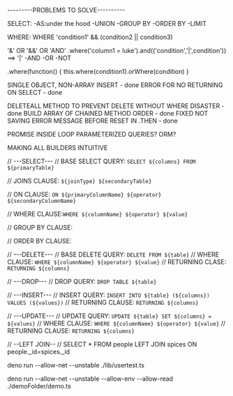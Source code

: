 ---------PROBLEMS TO SOLVE----------

SELECT:
-AS:under the hood
-UNION
-GROUP BY
-ORDER BY
-LIMIT

WHERE: WHERE 'condition1' && (condition2 || condition3)

'&' OR '&&' OR 'AND'
.where('column1 = luke').and(('condition','|',condition')) ==> '|'
-AND
-OR
-NOT

.where(function() {
this.where(condition1).orWhere(condition)
}

SINGLE OBJECT, NON-ARRAY INSERT - done
ERROR FOR NO RETURNING ON SELECT - done

DELETEALL METHOD TO PREVENT DELETE WITHOUT WHERE DISASTER - done
BUILD ARRAY OF CHAINED METHOD ORDER - done
FIXED NOT SAVING ERROR MESSAGE BEFORE RESET IN .THEN - done

PROMISE INSIDE LOOP
PARAMETERIZED QUERIES?
ORM?

MAKING ALL BUILDERS INTUITIVE

// ---SELECT---
// BASE SELECT QUERY: `SELECT ${columns} FROM ${primaryTable}`

// JOINS CLAUSE: `${joinType} ${secondaryTable}`

// ON CLAUSE: `ON ${primaryColumnName} ${operator} ${secondaryColumnName}`

// WHERE CLAUSE:`WHERE ${columnName} ${operator} ${value}`

// GROUP BY CLAUSE:

// ORDER BY CLAUSE:

// ---DELETE---
// BASE DELETE QUERY: `DELETE FROM ${table}`
// WHERE CLAUSE: `WHERE ${columnName} ${operator} ${value}`
// RETURNING CLASE: `RETURNING ${columns}`

// ---DROP---
// DROP QUERY: `DROP TABLE ${table}`

// ---INSERT---
// INSERT QUERY: `INSERT INTO ${table} (${columns}) VALUES (${values})`
// RETURNING CLAUSE: `RETURNING ${columns}`

// ---UPDATE---
// UPDATE QUERY: `UPDATE ${table} SET ${columns} = ${values}`
// WHERE CLAUSE: `WHERE ${columnName} ${operator} ${value}`
// RETURNING CLAUSE: `RETURNING ${columns}`

// --LEFT JOIN--
// SELECT \* FROM people LEFT JOIN spices ON people.\_id=spices.\_id

deno run --allow-net --unstable ./lib/usertest.ts

deno run --allow-net --unstable --allow-env --allow-read ./demoFolder/demo.ts
